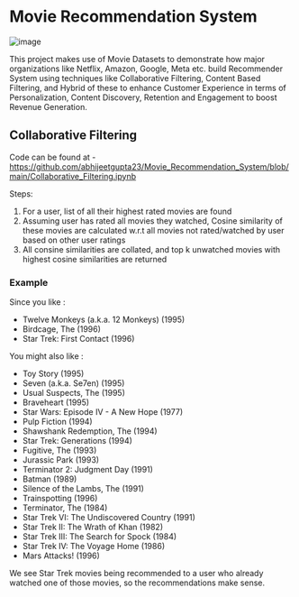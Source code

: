 # Movie Recommendation System

![image](https://github.com/abhijeetgupta23/Movie_Recommendation_System/assets/16919762/5ec1df1b-e7d6-4043-9cf7-4163584efa04)

This project makes use of Movie Datasets to demonstrate how major organizations like Netflix, Amazon, Google, Meta etc. build Recommender System using techniques like Collaborative Filtering, Content Based Filtering, and Hybrid of these to enhance Customer Experience in terms of Personalization, Content Discovery, Retention and Engagement to boost Revenue Generation. 

## Collaborative Filtering

Code can be found at - https://github.com/abhijeetgupta23/Movie_Recommendation_System/blob/main/Collaborative_Filtering.ipynb 

Steps:

1) For a user, list of all their highest rated movies are found
2) Assuming user has rated all movies they watched, Cosine similarity of these movies are calculated w.r.t all movies not rated/watched by user based on other user ratings
3) All consine similarities are collated, and top k unwatched movies with highest cosine similarities are returned

<h3> Example </h3>

Since you like :

- Twelve Monkeys (a.k.a. 12 Monkeys) (1995)
- Birdcage, The (1996)
- Star Trek: First Contact (1996)

You might also like :

- Toy Story (1995)
- Seven (a.k.a. Se7en) (1995)
- Usual Suspects, The (1995)
- Braveheart (1995)
- Star Wars: Episode IV - A New Hope (1977)
- Pulp Fiction (1994)
- Shawshank Redemption, The (1994)
- Star Trek: Generations (1994)
- Fugitive, The (1993)
- Jurassic Park (1993)
- Terminator 2: Judgment Day (1991)
- Batman (1989)
- Silence of the Lambs, The (1991)
- Trainspotting (1996)
- Terminator, The (1984)
- Star Trek VI: The Undiscovered Country (1991)
- Star Trek II: The Wrath of Khan (1982)
- Star Trek III: The Search for Spock (1984)
- Star Trek IV: The Voyage Home (1986)
- Mars Attacks! (1996)

We see Star Trek movies being recommended to a user who already watched one of those movies, so the recommendations make sense.

